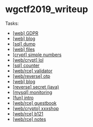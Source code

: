 # wgctf2019_writeup

Tasks:
- [[web] GDPR](./gdpr/README.md)
- [[web] blog](./blog/README.md)
- [[sql] dump](./dump/README.md)
- [[web] files](./files/README.md)
- [[crypt] simple numbers](./fsimple_numbers/README.md)
- [[web/crypt] lol](./lol/README.md)
- [[sql] counter](./counter/README.md)
- [[web/rce] validator](./validator/README.md)
- [[web/reverse] otp](./otp/README.md)
- [[web] blog](./blog/README.md)
- [[reverse] secret (java)](./java_chat/README.md)
- [[mysql] monitoring](./monitoring/README.md)
- [[fun] intro](./intro/README.md)
- [[web/rce] guestbook](./guestbook/README.md)
- [[web/crypto] xxxshop](./xxxshop/README.md)
- [[web/rce] b121](./b121/README.md)
- [[web/rce] notes](./notes/README.md)  
